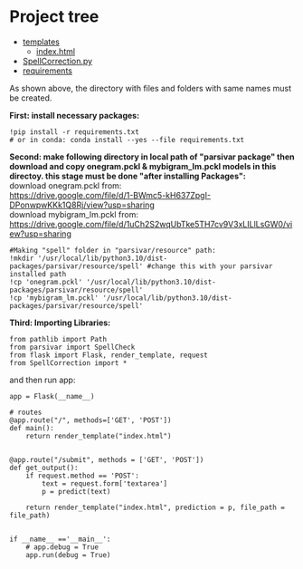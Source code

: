 
# Project tree

 * [templates](./templates)
   * [index.html](./templates/index.html)
 * [SpellCorrection.py](./SpellCorrection.py)
 * [requirements](./requirements)

As shown above, the directory with files and folders with same names must be created.

**First: install necessary packages:**
```
!pip install -r requirements.txt
# or in conda: conda install --yes --file requirements.txt

```

**Second: make following directory in local path of "parsivar package" then download and copy onegram.pckl & mybigram_lm.pckl models in this directoy. this stage must be done "after installing Packages":** <br>
download onegram.pckl from:<br>
https://drive.google.com/file/d/1-BWmc5-kH637ZpgI-DPonwpwKKk1Q8Rj/view?usp=sharing<br>
download mybigram_lm.pckl from:<br>
https://drive.google.com/file/d/1uCh2S2wqUbTke5TH7cv9V3xLILlLsGW0/view?usp=sharing<br>

```
#Making "spell" folder in "parsivar/resource" path:
!mkdir '/usr/local/lib/python3.10/dist-packages/parsivar/resource/spell' #change this with your parsivar installed path
!cp 'onegram.pckl' '/usr/local/lib/python3.10/dist-packages/parsivar/resource/spell'
!cp 'mybigram_lm.pckl' '/usr/local/lib/python3.10/dist-packages/parsivar/resource/spell'
```
**Third: Importing Libraries:**
```
from pathlib import Path
from parsivar import SpellCheck
from flask import Flask, render_template, request
from SpellCorrection import *
```

and then run app:
```
app = Flask(__name__)

# routes
@app.route("/", methods=['GET', 'POST'])
def main():
	return render_template("index.html")


@app.route("/submit", methods = ['GET', 'POST'])
def get_output():
	if request.method == 'POST':
		text = request.form['textarea']
		p = predict(text)

	return render_template("index.html", prediction = p, file_path = file_path)


if __name__ =='__main__':
	# app.debug = True
	app.run(debug = True)

```
